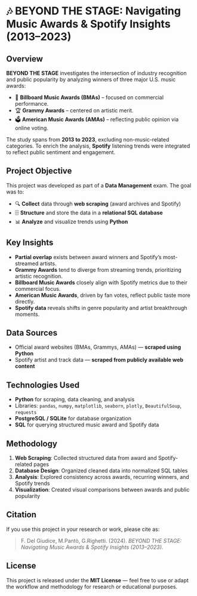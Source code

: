 

# 🎶 BEYOND THE STAGE: Navigating Music Awards & Spotify Insights (2013–2023)



## Overview

**BEYOND THE STAGE** investigates the intersection of industry recognition and public popularity by analyzing winners of three major U.S. music awards:

* 🎵 **Billboard Music Awards (BMAs)** – focused on commercial performance.
* 🏆 **Grammy Awards** – centered on artistic merit.
* 🗳 **American Music Awards (AMAs)** – reflecting public opinion via online voting.

The study spans from **2013 to 2023**, excluding non-music-related categories. To enrich the analysis, **Spotify** listening trends were integrated to reflect public sentiment and engagement.


## Project Objective

This project was developed as part of a **Data Management** exam. The goal was to:

* 🔍 **Collect** data through **web scraping** (award archives and Spotify)
* 🗄️ **Structure** and store the data in a **relational SQL database**
* 📊 **Analyze** and visualize trends using **Python**


##  Key Insights

* **Partial overlap** exists between award winners and Spotify’s most-streamed artists.
* **Grammy Awards** tend to diverge from streaming trends, prioritizing artistic recognition.
* **Billboard Music Awards** closely align with Spotify metrics due to their commercial focus.
* **American Music Awards**, driven by fan votes, reflect public taste more directly.
* **Spotify data** reveals shifts in genre popularity and artist breakthrough moments.



##  Data Sources

* Official award websites (BMAs, Grammys, AMAs) — **scraped using Python**
* Spotify artist and track data — **scraped from publicly available web content**



## Technologies Used

* **Python** for scraping, data cleaning, and analysis
* Libraries: `pandas`, `numpy`, `matplotlib`, `seaborn`, `plotly`, `BeautifulSoup`, `requests`
* **PostgreSQL / SQLite** for database organization
* **SQL** for querying structured music award and Spotify data


## Methodology

1. **Web Scraping**: Collected structured data from award and Spotify-related pages
2. **Database Design**: Organized cleaned data into normalized SQL tables
3. **Analysis**: Explored consistency across awards, recurring winners, and Spotify trends
4. **Visualization**: Created visual comparisons between awards and public popularity


## Citation

If you use this project in your research or work, please cite as:

> F. Del Giudice, M.Pantò, G.Righetti. (2024). *BEYOND THE STAGE: Navigating Music Awards & Spotify Insights (2013–2023).*



## License

This project is released under the **MIT License** — feel free to use or adapt the workflow and methodology for research or educational purposes.

